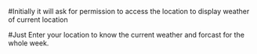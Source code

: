 #Initially it will ask for permission to access the location to display weather of current location 

#Just Enter your location to know the current weather and forcast for the whole week.
